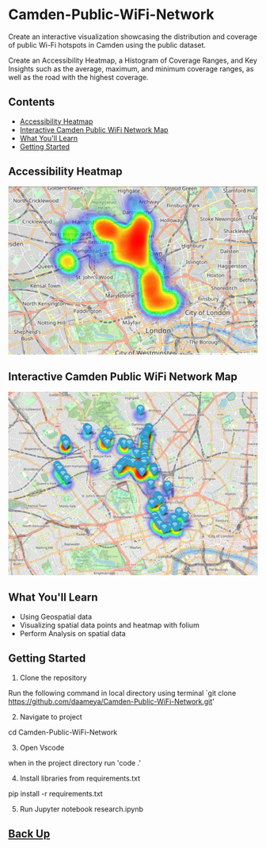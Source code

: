 # Camden-Public-WiFi-Network

Create an interactive visualization showcasing the distribution and coverage of public Wi-Fi hotspots in Camden using the public dataset. 

Create an Accessibility Heatmap, a Histogram of Coverage Ranges, and Key Insights such as the average, maximum, and minimum coverage ranges, as well as the road with the highest coverage.

## Contents
- [Accessibility Heatmap](#accessibility-heatmap)
- [Interactive Camden Public WiFi Network Map](#interactive-camden-public-wifi-network-map)
- [What You'll Learn](#what-youll-learn)
- [Getting Started](#getting-started)

## Accessibility Heatmap
![Accessibility Heatmap](assets/camden-wifi-accessibility.png)

## Interactive Camden Public WiFi Network Map
[![Camden Public WiFi Network](assets/camden-wifi.png)](https://camdenwifimap.tiiny.site)

## What You'll Learn

- Using Geospatial data 
- Visualizing spatial data points and heatmap with folium
- Perform Analysis on spatial data

## Getting Started

1. Clone the repository

Run the following command in local directory using terminal 
`git clone https://github.com/daameya/Camden-Public-WiFi-Network.git'

2. Navigate to project

cd Camden-Public-WiFi-Network

3. Open Vscode

when in the project directory run
'code .'

4. Install libraries from requirements.txt

pip install -r requirements.txt

5. Run Jupyter notebook research.ipynb

## [Back Up](#Camden-Public-WiFi-Network)
